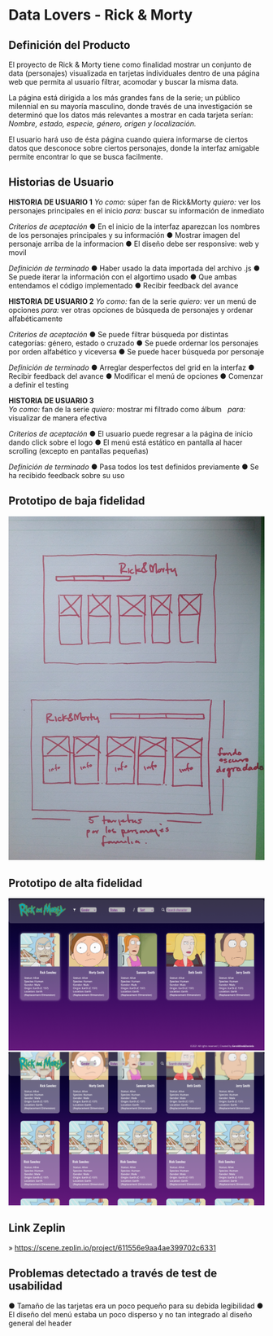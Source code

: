 # Data Lovers - Rick & Morty 

## Definición del Producto

El proyecto de Rick & Morty tiene como finalidad mostrar un conjunto de data (personajes) visualizada en tarjetas individuales dentro de una página web que permita al usuario filtrar, acomodar y buscar la misma data.

La página está dirigida a los más grandes fans de la serie; un público milennial en su mayoría masculino, donde través de una investigación se determinó que los datos más relevantes a mostrar en cada tarjeta serían: *Nombre, estado, especie, género, origen y localización.*

El usuario hará uso de ésta página cuando quiera informarse de ciertos datos que desconoce sobre ciertos personajes, donde la interfaz amigable permite encontrar lo que se busca facilmente.


## Historias de Usuario

**HISTORIA DE USUARIO 1**
    *Yo como:* súper fan de Rick&Morty
    *quiero:* ver los personajes principales en el inicio
    *para:* buscar su información de inmediato

*Criterios de aceptación*
    ● En el inicio de la interfaz aparezcan los nombres de los personajes principales y su información
    ● Mostrar imagen del personaje arriba de la informacion
    ● El diseño debe ser responsive: web y movil
    
*Definición de terminado*
    ● Haber usado la data importada del archivo .js
    ● Se puede iterar la información con el algortimo usado
    ● Que ambas entendamos el código implementado
    ● Recibir feedback del avance
    
**HISTORIA DE USUARIO 2**
    *Yo como:* fan de la serie
    *quiero:* ver un menú de opciones
    *para:* ver otras opciones de búsqueda de personajes y ordenar alfabéticamente 

 *Criterios de aceptación*
    ● Se puede filtrar búsqueda por distintas categorías: género, estado o cruzado
    ● Se puede ordernar los personajes por orden alfabético y viceversa
    ● Se puede hacer búsqueda por personaje
    
*Definición de terminado*
    ● Arreglar desperfectos del grid en la interfaz
    ● Recibir feedback del avance
    ● Modificar el menú de opciones
    ● Comenzar a definir el testing

**HISTORIA DE USUARIO 3**  
    *Yo como:* fan de la serie
    *quiero:* mostrar mi filtrado como álbum  
    *para:* visualizar de manera efectiva

 *Criterios de aceptación*
    ● El usuario puede regresar a la página de inicio dando click sobre el logo
    ● El menú está estático en pantalla al hacer scrolling (excepto en pantallas pequeñas)
    
*Definición de terminado*
    ● Pasa todos los test definidos previamente
    ● Se ha recibido feedback sobre su uso
       
    
## Prototipo de baja fidelidad

![prototipoPapel](prototipoPapel.JPG)

## Prototipo de alta fidelidad 
![prototipoAlta1](prototipoAlta1.png)
![prototipoAlta2](prototipoAlta2.png)

## Link Zeplin

   » https://scene.zeplin.io/project/611556e9aa4ae399702c6331

## Problemas detectado a través de test de usabilidad 
 
 ● Tamaño de las tarjetas era un poco pequeño para su debida legibilidad
 ● El diseño del menú estaba un poco disperso y no tan integrado al diseño general del header
